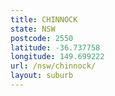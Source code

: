 ```yaml
---
title: CHINNOCK
state: NSW
postcode: 2550
latitude: -36.737758
longitude: 149.699222
url: /nsw/chinnock/
layout: suburb
---
```

